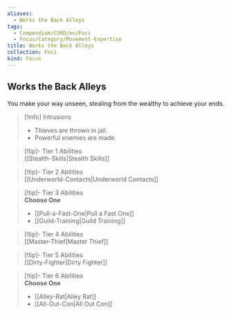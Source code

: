 ```yaml
---
aliases:
  - Works the Back Alleys
tags:
  - Compendium/CSRD/en/Foci
  - Focus/Category/Movement-Expertise
title: Works the Back Alleys
collection: Foci
kind: Focus
---
```

## Works the Back Alleys  
You make your way unseen, stealing from the wealthy to achieve your ends.  

>[!info] Intrusions  
>- Thieves are thrown in jail.  
>- Powerful enemies are made.  


>[!tip]- Tier 1 Abilities  
> [[Stealth-Skills|Stealth Skills]]  


>[!tip]- Tier 2 Abilities  
> [[Underworld-Contacts|Underworld Contacts]]  


>[!tip]- Tier 3 Abilities  
> **Choose One**  
>- [[Pull-a-Fast-One|Pull a Fast One]]  
>- [[Guild-Training|Guild Training]]  


>[!tip]- Tier 4 Abilities  
> [[Master-Thief|Master Thief]]  


>[!tip]- Tier 5 Abilities  
> [[Dirty-Fighter|Dirty Fighter]]  


>[!tip]- Tier 6 Abilities  
> **Choose One**  
>- [[Alley-Rat|Alley Rat]]  
>- [[All-Out-Con|All Out Con]]